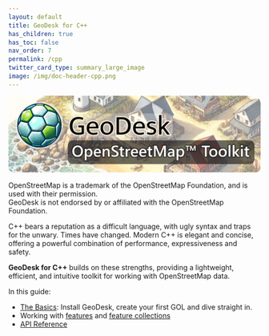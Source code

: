 ```yaml
---
layout: default
title: GeoDesk for C++
has_children: true
has_toc: false
nav_order: 7
permalink: /cpp
twitter_card_type: summary_large_image
image: /img/doc-header-cpp.png
---
```


<img src="/img/doc-header-cpp-short.png" style="border-radius: 10px;">

<p class="disclaimer">
OpenStreetMap is a trademark of the OpenStreetMap Foundation, and is used with their permission.<br>
GeoDesk is not endorsed by or affiliated with the OpenStreetMap Foundation.
</p>

C++ bears a reputation as a difficult language, with ugly syntax and traps for the unwary. Times have changed. Modern C++ is elegant and concise, offering a powerful combination of performance, expressiveness and safety. 

**GeoDesk for C++** builds on these strengths, providing a lightweight, efficient, and intuitive toolkit for working with OpenStreetMap data.

In this guide:

- [The Basics](/cpp/basics): Install GeoDesk, create your first GOL and dive straight in.
- Working with [features](/cpp/features) and [feature collections](/cpp/queries)
- [API Reference](https://cppdoc.geodesk.com)


